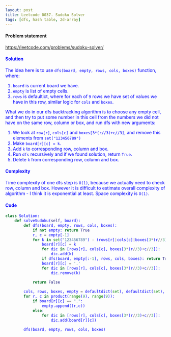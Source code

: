 ```yaml
---
layout: post
title: Leetcode 0037. Sudoku Solver
tags: [dfs, hash table, 2d-array]
---
```


#### Problem statement

<a href="https://leetcode.com/problems/sudoku-solver/"> <font color = blue>https://leetcode.com/problems/sudoku-solver/

#### Solution
The idea here is to use `dfs(board, empty, rows, cols, boxes)` function, where:
1. `board` is current board we have.
2. `empty` is list of empty cells.
3. `rows` is defaultict, where for each of `9` rows we have set of values we have in this row, similar logic for `cols` and `boxes`.
    
What we do in our dfs backtracking algorithm is to choose any empty cell, and then try to put some number in this cell from the numbers we did not have on the same row, column or box, and run dfs with new arguments:

1. We look at `row[r]`, `cols[c]` and `boxes[3*(r//3)+c//3]`, and remove this elements from `set("123456789")`
2. Make `board[r][c] = k`.
3. Add `k` to corresponding row, column and box.
4. Run `dfs` recursively and if we found solution, return `True`.
5. Delete `k` from corresponding row, column and box.

#### Complexity
Time complexity of one dfs step is `O(1)`, because we actually need to check row, column and box. However it is difficult to estimate overall complexity of algorithm - I think it is exponential at least. Space complexity is `O(1)`.

#### Code
```python
class Solution:    
    def solveSudoku(self, board):
        def dfs(board, empty, rows, cols, boxes):
            if not empty: return True
            r, c = empty[-1]
            for k in set("123456789") - (rows[r]|cols[c]|boxes[3*(r//3)+c//3]):
                board[r][c] = k
                for dic in [rows[r], cols[c], boxes[3*(r//3)+c//3]]:
                    dic.add(k)
                if dfs(board, empty[:-1], rows, cols, boxes): return True
                board[r][c] = '.'
                for dic in [rows[r], cols[c], boxes[3*(r//3)+c//3]]:
                    dic.remove(k)

            return False
        
        cols, rows, boxes, empty = defaultdict(set), defaultdict(set), defaultdict(set), []
        for r, c in product(range(9), range(9)):
            if board[r][c] == ".":
                empty.append((r,c))
            else:
                for dic in [rows[r], cols[c], boxes[3*(r//3)+c//3]]:
                    dic.add(board[r][c])
               
        dfs(board, empty, rows, cols, boxes)
```